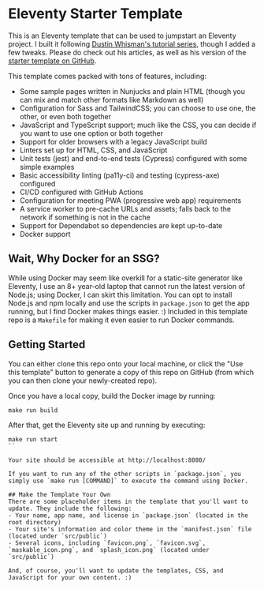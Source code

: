 # Eleventy Starter Template

This is an Eleventy template that can be used to jumpstart an Eleventy project. I built it following [Dustin Whisman's tutorial series](https://sparkbox.com/foundry/series/building_an_eleventy_starter_template), though I added a few tweaks. Please do check out his articles, as well as his version of the [starter template on GitHub](https://github.com/dustin-jw/eleventy-starter).

This template comes packed with tons of features, including:
- Some sample pages written in Nunjucks and plain HTML (though you can mix and match other formats like Markdown as well)
- Configuration for Sass and TailwindCSS; you can choose to use one, the other, or even both together
- JavaScript and TypeScript support; much like the CSS, you can decide if you want to use one option or both together
- Support for older browsers with a legacy JavaScript build
- Linters set up for HTML, CSS, and JavaScript
- Unit tests (jest) and end-to-end tests (Cypress) configured with some simple examples
- Basic accessibility linting (pa11y-ci) and testing (cypress-axe) configured
- CI/CD configured with GitHub Actions
- Configuration for meeting PWA (progressive web app) requirements
- A service worker to pre-cache URLs and assets; falls back to the network if something is not in the cache
- Support for Dependabot so dependencies are kept up-to-date
- Docker support

## Wait, Why Docker for an SSG?
While using Docker may seem like overkill for a static-site generator like Eleventy, I use an 8+ year-old laptop that cannot run the latest version of Node.js; using Docker, I can skirt this limitation. You can opt to install Node.js and npm locally and use the scripts in `package.json` to get the app running, but I find Docker makes things easier. :) Included in this template repo is a `Makefile` for making it even easier to run Docker commands.

## Getting Started
You can either clone this repo onto your local machine, or click the "Use this template" button to generate a copy of this repo on GitHub (from which you can then clone your newly-created repo).

Once you have a local copy, build the Docker image by running:
```
make run build
```

After that, get the Eleventy site up and running by executing:
```
make run start
``

Your site should be accessible at http://localhost:8080/

If you want to run any of the other scripts in `package.json`, you simply use `make run [COMMAND]` to execute the command using Docker.

## Make the Template Your Own
There are some placeholder items in the template that you'll want to update. They include the following:
- Your name, app name, and license in `package.json` (located in the root directory)
- Your site's information and color theme in the `manifest.json` file (located under `src/public`)
- Several icons, including `favicon.png`, `favicon.svg`, `maskable_icon.png`, and `splash_icon.png` (located under `src/public`)

And, of course, you'll want to update the templates, CSS, and JavaScript for your own content. :)